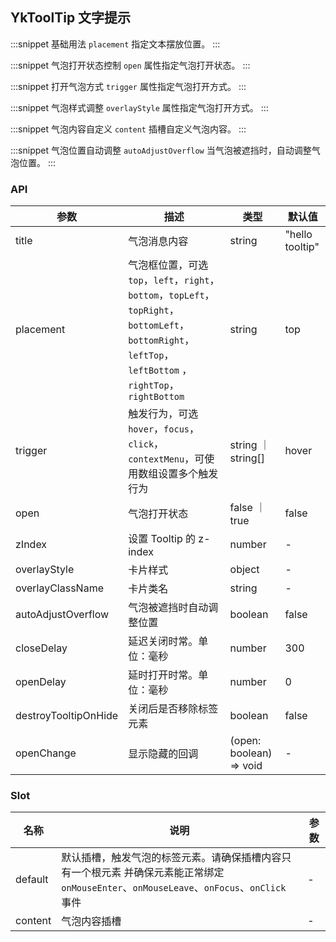 ## YkToolTip 文字提示

:::snippet
基础用法
`placement` 指定文本摆放位置。
<TooltipDefault/>
:::

:::snippet
气泡打开状态控制
`open` 属性指定气泡打开状态。
<TooltipOpen/>
:::

:::snippet
打开气泡方式
`trigger` 属性指定气泡打开方式。
<TooltipTrigger/>
:::

:::snippet
气泡样式调整
`overlayStyle` 属性指定气泡打开方式。
<TooltipStyle/>
:::

:::snippet
气泡内容自定义
`content` 插槽自定义气泡内容。
<TooltipSlot/>
:::

:::snippet
气泡位置自动调整
`autoAdjustOverflow` 当气泡被遮挡时，自动调整气泡位置。
<TooltipPosition/>
:::

### API

| 参数                 | 描述                                                                                                                                                       | 类型                    | 默认值          |
| -------------------- | ---------------------------------------------------------------------------------------------------------------------------------------------------------- | ----------------------- | --------------- |
| title                | 气泡消息内容                                                                                                                                               | string                  | "hello tooltip" |
| placement            | 气泡框位置，可选 `top`，`left`，`right`，`bottom`，`topLeft`，`topRight`，`bottomLeft`，`bottomRight`，`leftTop`，`leftBottom` ，`rightTop`，`rightBottom` | string                  | top             |
| trigger              | 触发行为，可选 `hover`，`focus`，`click`，`contextMenu`，可使用数组设置多个触发行为                                                                        | string ｜ string[]      | hover           |
| open                 | 气泡打开状态                                                                                                                                               | false ｜ true           | false           |
| zIndex               | 设置 Tooltip 的 z-index                                                                                                                                    | number                  | -               |
| overlayStyle         | 卡片样式                                                                                                                                                   | object                  | -               |
| overlayClassName     | 卡片类名                                                                                                                                                   | string                  | -               |
| autoAdjustOverflow   | 气泡被遮挡时自动调整位置                                                                                                                                   | boolean                 | false           |
| closeDelay           | 延迟关闭时常。单位：毫秒                                                                                                                                   | number                  | 300             |
| openDelay            | 延时打开时常。单位：毫秒                                                                                                                                   | number                  | 0               |
| destroyTooltipOnHide | 关闭后是否移除标签元素                                                                                                                                     | boolean                 | false           |
| openChange           | 显示隐藏的回调                                                                                                                                             | (open: boolean) => void | -               |

### Slot

| 名称    | 说明                                                                                                                                      | 参数 |
| ------- | ----------------------------------------------------------------------------------------------------------------------------------------- | ---- |
| default | 默认插槽，触发气泡的标签元素。请确保插槽内容只有一个根元素 并确保元素能正常绑定 `onMouseEnter`、`onMouseLeave`、`onFocus`、`onClick` 事件 | -    |
| content | 气泡内容插槽                                                                                                                              | -    |
